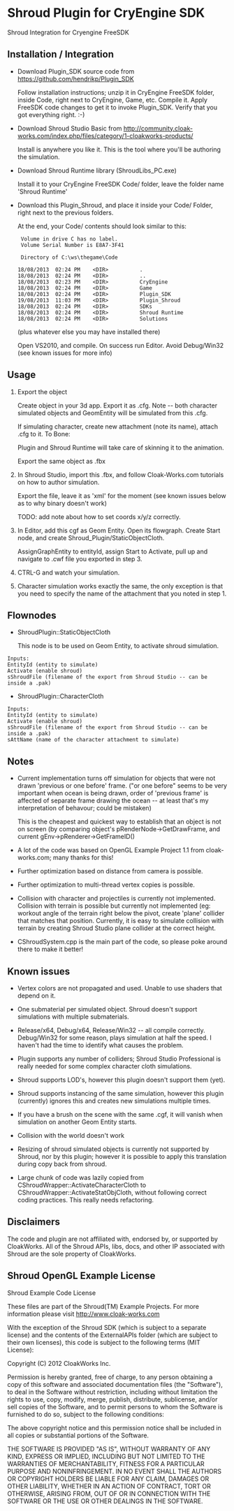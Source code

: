 Shroud Plugin for CryEngine SDK
=====================================

Shroud Integration for Cryengine FreeSDK

Installation / Integration
--------------------------

* Download Plugin_SDK source code from https://github.com/hendrikp/Plugin_SDK

  Follow installation instructions; unzip it in CryEngine FreeSDK folder, inside Code, right next to CryEngine, Game, etc.  Compile it.  Apply FreeSDK code changes to get it to invoke Plugin_SDK.  Verify that you got everything right. :-)

* Download Shroud Studio Basic from http://community.cloak-works.com/index.php/files/category/1-cloakworks-products/

  Install is anywhere you like it.  This is the tool where you'll be authoring the simulation.

* Download Shroud Runtime library (ShroudLibs_PC.exe)

  Install it to your CryEngine FreeSDK Code/ folder, leave the folder name 'Shroud Runtime'

* Download this Plugin_Shroud, and place it inside your Code/ Folder, right next to the previous folders.

  At the end, your Code/ contents should look similar to this:
    ```
     Volume in drive C has no label.
     Volume Serial Number is E8A7-3F41
    
     Directory of C:\ws\thegame\Code
    
    18/08/2013  02:24 PM    <DIR>          .
    18/08/2013  02:24 PM    <DIR>          ..
    18/08/2013  02:23 PM    <DIR>          CryEngine
    18/08/2013  02:24 PM    <DIR>          Game
    18/08/2013  02:24 PM    <DIR>          Plugin_SDK
    19/08/2013  11:03 PM    <DIR>          Plugin_Shroud
    18/08/2013  02:24 PM    <DIR>          SDKs
    18/08/2013  02:24 PM    <DIR>          Shroud Runtime
    18/08/2013  02:24 PM    <DIR>          Solutions
    ```
  (plus whatever else you may have installed there)

  Open VS2010, and compile.  On success run Editor.  Avoid Debug/Win32 (see known issues for more info)


Usage
-----

1. Export the object

   Create object in your 3d app.  Export it as .cfg.  Note -- both character simulated objects
   and GeomEntity will be simulated from this .cfg.

   If simulating character, create new attachment (note its name), attach .cfg to it. To Bone: <your root bone>

   Plugin and Shroud Runtime will take care of skinning it to the animation.

   Export the same object as .fbx

2. In Shroud Studio, import this .fbx, and follow Cloak-Works.com tutorials on how to author simulation.

   Export the file, leave it as 'xml' for the moment (see known issues below as to why binary doesn't work)

   TODO: add note about how to set coords x/y/z correctly.

3. In Editor, add this cgf as Geom Entity.  Open its flowgraph.  Create Start node, and create
   Shroud_Plugin/StaticObjectCloth.

   AssignGraphEntity to entityId, assign Start to Activate, pull up and navigate to .cwf file you exported in step 3.

4. CTRL-G and watch your simulation.

5. Character simulation works exactly the same, the only exception is that you need to specify the name of the attachment that you noted in step 1.

Flownodes
---------

* ShroudPlugin::StaticObjectCloth

  This node is to be used on Geom Entity, to activate shroud simulation.
```
Inputs:
EntityId (entity to simulate)
Activate (enable shroud)
sShroudFile (filename of the export from Shroud Studio -- can be inside a .pak)
```

* ShroudPlugin::CharacterCloth
```
Inputs:
EntityId (entity to simulate)
Activate (enable shroud)
sShroudFile (filename of the export from Shroud Studio -- can be inside a .pak)
sAttName (name of the character attachment to simulate)
```

Notes
-----

* Current implementation turns off simulation for objects that were not drawn 'previous or one before' frame.
  ("or one before" seems to be very important when ocean is being drawn, order of 'previous frame' is affected of separate frame drawing the ocean -- at least that's my interpretation of behavour; could be mistaken)

  This is the cheapest and quickest way to establish that an object is not on screen (by comparing object's pRenderNode->GetDrawFrame, and current gEnv->pRenderer->GetFrameID()

* A lot of the code was based on OpenGL Example Project 1.1 from cloak-works.com; many thanks for this!

* Further optimization based on distance from camera is possible.

* Further optimization to multi-thread vertex copies is possible.

* Collision with character and projectiles is currently not implemented.  Collision with terrain is possible but currently not implemented (eg: workout angle of the terrain right below the pivot, create 'plane' collider that matches that position.
  Currently, it is easy to simulate collision with terrain by creating Shroud Studio plane collider at the correct height.

* CShroudSystem.cpp is the main part of the code, so please poke around there to make it better!

Known issues
------------

* Vertex colors are not propagated and used.  Unable to use shaders that depend on it.

* One submaterial per simulated object.  Shroud doesn't support simulations with multiple submaterials.

* Release/x64, Debug/x64, Release/Win32 -- all compile correctly.  Debug/Win32 for some reason, plays simulation at half the speed.  I haven't had the time to identify what causes the problem.

* Plugin supports any number of colliders; Shroud Studio Professional is really needed for some complex character cloth simulations.

* Shroud supports LOD's, however this plugin doesn't support them (yet).

* Shroud supports instancing of the same simulation, however this plugin (currently) ignores this and creates new simulations multiple times.

* If you have a brush on the scene with the same .cgf, it will vanish when simulation on another Geom Entity starts.

* Collision with the world doesn't work

* Resizing of shroud simulated objects is currently not supported by Shroud, nor by this plugin; however it is possible to apply this translation during copy back from shroud.

* Large chunk of code was lazily copied from CShroudWrapper::ActivateCharacterCloth to CShroudWrapper::ActivateStatObjCloth, without following correct coding practices.  This really needs refactoring.



Disclaimers
-----------
The code and plugin are not affiliated with, endorsed by, or supported by CloakWorks. All of the Shroud APIs, libs, docs, and other IP associated with Shroud are the sole property of CloakWorks.


Shroud OpenGL Example License
-----------------------------
Shroud Example Code License

These files are part of the Shroud(TM) Example Projects.  For more information please visit http://www.cloak-works.com

With the exception of the Shroud SDK (which is subject to a separate license) and the contents of the ExternalAPIs folder (which are subject to their own licenses), this code is subject to the following terms (MIT License):

Copyright (C) 2012 CloakWorks Inc.

Permission is hereby granted, free of charge, to any person obtaining a copy of this software and associated documentation files (the "Software"), to deal in the Software without restriction, including without limitation the rights to use, copy, modify, merge, publish, distribute, sublicense, and/or sell copies of the Software, and to permit persons to whom the Software is furnished to do so, subject to the following conditions:

The above copyright notice and this permission notice shall be included in all copies or substantial portions of the Software.

THE SOFTWARE IS PROVIDED "AS IS", WITHOUT WARRANTY OF ANY KIND, EXPRESS OR IMPLIED, INCLUDING BUT NOT LIMITED TO THE WARRANTIES OF MERCHANTABILITY, FITNESS FOR A PARTICULAR PURPOSE AND NONINFRINGEMENT. IN NO EVENT SHALL THE AUTHORS OR COPYRIGHT HOLDERS BE LIABLE FOR ANY CLAIM, DAMAGES OR OTHER LIABILITY, WHETHER IN AN ACTION OF CONTRACT, TORT OR OTHERWISE, ARISING FROM, OUT OF OR IN CONNECTION WITH THE SOFTWARE OR THE USE OR OTHER DEALINGS IN THE SOFTWARE.
